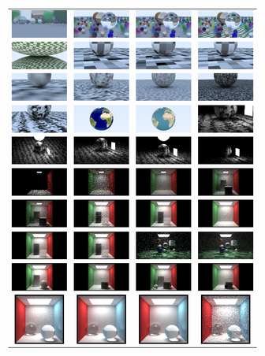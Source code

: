 | | | | |
| :---: | :---: | :---: | :---: |
| ![](motion_blur_lower_cam.png) | ![](motion_blur.png) | ![](cte_texture.png) | ![](checker_texture.png) |
| ![](two_spheres.png) | ![](two_perlin_spheres_1.png) | ![](two_perlin_spheres_2.png) | ![](two_perlin_spheres_3.png) |
| ![](trilinear_interp.png) | ![](ranfloat.png) | ![](ranvec.png) | ![](turb.png) |
| ![](perlin_turb.png) | ![](earth.png) | ![](earth_2.png) | ![](simple_light_close.png) |
| ![](simple_light_far_top.png) | ![](simple_light.png) | ![](simple_light_y2.png) | ![](simple_light_y2_no_sphere.png) |
| ![](cornell.png) | ![](cornell_box.png) | ![](cornell_box_1Kspp.png) | ![](cornel_box_w_aa_boxes.png) |
| ![](cornell_box_yrot.png) | ![](smoke.png) | ![](smoke_400spp.png) | ![](no_smoke_400spp.png) |
| ![](smoke_1Kspp.png) | ![](smoke_200spp.png) | ![](final.png) | ![](final_1Kspp.png) |
| ![](cornell_balls_500spp.png) | ![](cornell_final_500spp.png) | ![](cornell_final2_500spp.png) | ![](cornell_final3_500spp.png) |
| ![](glass_balls_1Kspp.png) | ![](glass_balls_10Kspp.png) | ![](glass_balls_32Kspp.png) | ![](glass_balls_100spp.png) |

